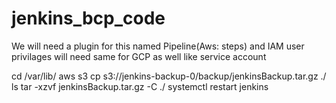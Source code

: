 # jenkins_bcp_code
We will need a plugin for this named Pipeline(Aws: steps) 
and IAM user privilages will need same for GCP as well like service account

cd /var/lib/
aws s3 cp s3://jenkins-backup-0/backup/jenkinsBackup.tar.gz ./
ls
tar -xzvf jenkinsBackup.tar.gz -C ./
systemctl restart jenkins

